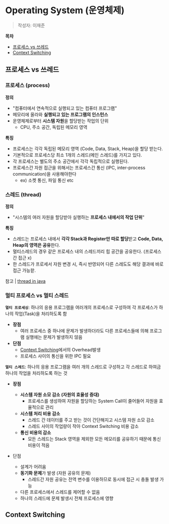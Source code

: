 # Operating System (운영체제)

> 작성자: 이재준



**목차**

* [프로세스 vs 쓰레드](#프로세스-vs-쓰레드)
* [Context Switching](#Context-Switching)





## 프로세스 vs 쓰레드

### 프로세스 (process)

**정의**

* "컴퓨터에서 연속적으로 실행되고 있는 컴퓨터 프로그램"
* 메모리에 올라와 **실행되고 있는 프로그램의 인스턴스**
* 운영체제로부터 **시스템 자원**을 할당받는 작업의 단위
  * CPU, 주소 공간, 독립된 메모리 영역

**특징**

* 프로세스는 각각 독립된 메모리 영역 (Code, Data, Stack, Heap)을 할당 받는다.
* 기본적으로 프로세스당 최소 1개의 스레드(메인 스레드)를 가지고 있다.
* 각 프로세스는 별도의 주소 공간에서 각각 독립적으로 실행된다.
* 프로세스간 자원 접근을 위해서는 프로세스간 통신 (IPC, inter-process communication)을 사용해야한다
  * ex) 소켓 통신, 파일 통신 etc



### **스레드 (thread)**

**정의**

* "시스템의 여러 자원을 할당받아 실행하는 **프로세스 내에서의 작업 단위**"

**특징**

* 스레드는 프로세스 내에서 **각각 Stack과 Register만 따로 할당**받고 **Code, Data, Heap의 영역은 공유**한다.
* 멀티스레드의 경우 같은 프로세스 내의 스레드끼리 힙 공간을 공유한다. (프로세스 간 접근 x)
* 한 스레드가 프로세서 자원 변경 시, 즉시 반영되어 다른 스레도도 해당 결과에 바로 접근 가능핟.



참고 |  [thread in java](https://github.com/jayl2sw/Computer-Science/tree/master/contents/programming/java)



### 멀티 프로세스 vs 멀티 스레드

**`멀티 프로세싱`**: 하나의 응용 프로그램을 여러개의 프로세스로 구성하여 각 프로세스가 하나의 작업(Task)을 처리하도록 함 

* **장점** 
  * 여러 프로세스 중 하나에 문제가 발생하더라도 다른 프로세스들에 의해 프로그램 실행에는 문제가 발생하지 않음
* **단점**
  * [Context Switching](#Context-Switching)에서의 Overhead발생
  * 프로세스 사이의 통신을 위한 IPC 필요



**`멀티 스레드`**: 하나의 응용 프로그램을 여러 개의 스레드로 구성하고 각 스레드로 하여금 하나의 작업을 처리하도록 하는 것

* **장점**
  * **시스템 자원 소모 감소 (자원의 효율성 증대)**
    * 프로세스를 생성하여 자원을 할당하는 System Call이 줄어들어 자원을 효율적으로 관리
  * **시스템 처리 비용 감소**
    * 스레드 간 데이터를 주고 받는 것이 간단해지고 시스템 자원 소모 감소
    * 스레드 사이의 작업량이 작아 Context Switching 비용 감소
  * **통신 비용의 감소**
    * 모든 스레드는 Stack 영역을 제외한 모든 메모리를 공유하기 때문에 통신 비용이 적음

* 단점
  * 설계가 어려움
  * **동기화 문제**가 발생 (자원 공유의 문제)
    * 스레드간 자원 공유는 전역 변수를 이용하므로 동시에 접근 시 충돌 발생 가능
  * 다른 프로세스에서 스레드를 제어할 수 없음
  * 하나의 스레드에 문제 발생시 전체 프로세스에 영향





## Context Switching